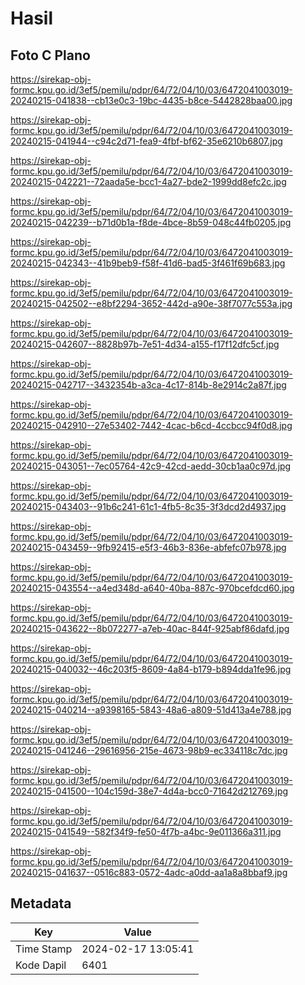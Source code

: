 # Hasil

## Foto C Plano

https://sirekap-obj-formc.kpu.go.id/3ef5/pemilu/pdpr/64/72/04/10/03/6472041003019-20240215-041838--cb13e0c3-19bc-4435-b8ce-5442828baa00.jpg

https://sirekap-obj-formc.kpu.go.id/3ef5/pemilu/pdpr/64/72/04/10/03/6472041003019-20240215-041944--c94c2d71-fea9-4fbf-bf62-35e6210b6807.jpg

https://sirekap-obj-formc.kpu.go.id/3ef5/pemilu/pdpr/64/72/04/10/03/6472041003019-20240215-042221--72aada5e-bcc1-4a27-bde2-1999dd8efc2c.jpg

https://sirekap-obj-formc.kpu.go.id/3ef5/pemilu/pdpr/64/72/04/10/03/6472041003019-20240215-042239--b71d0b1a-f8de-4bce-8b59-048c44fb0205.jpg

https://sirekap-obj-formc.kpu.go.id/3ef5/pemilu/pdpr/64/72/04/10/03/6472041003019-20240215-042343--41b9beb9-f58f-41d6-bad5-3f461f69b683.jpg

https://sirekap-obj-formc.kpu.go.id/3ef5/pemilu/pdpr/64/72/04/10/03/6472041003019-20240215-042502--e8bf2294-3652-442d-a90e-38f7077c553a.jpg

https://sirekap-obj-formc.kpu.go.id/3ef5/pemilu/pdpr/64/72/04/10/03/6472041003019-20240215-042607--8828b97b-7e51-4d34-a155-f17f12dfc5cf.jpg

https://sirekap-obj-formc.kpu.go.id/3ef5/pemilu/pdpr/64/72/04/10/03/6472041003019-20240215-042717--3432354b-a3ca-4c17-814b-8e2914c2a87f.jpg

https://sirekap-obj-formc.kpu.go.id/3ef5/pemilu/pdpr/64/72/04/10/03/6472041003019-20240215-042910--27e53402-7442-4cac-b6cd-4ccbcc94f0d8.jpg

https://sirekap-obj-formc.kpu.go.id/3ef5/pemilu/pdpr/64/72/04/10/03/6472041003019-20240215-043051--7ec05764-42c9-42cd-aedd-30cb1aa0c97d.jpg

https://sirekap-obj-formc.kpu.go.id/3ef5/pemilu/pdpr/64/72/04/10/03/6472041003019-20240215-043403--91b6c241-61c1-4fb5-8c35-3f3dcd2d4937.jpg

https://sirekap-obj-formc.kpu.go.id/3ef5/pemilu/pdpr/64/72/04/10/03/6472041003019-20240215-043459--9fb92415-e5f3-46b3-836e-abfefc07b978.jpg

https://sirekap-obj-formc.kpu.go.id/3ef5/pemilu/pdpr/64/72/04/10/03/6472041003019-20240215-043554--a4ed348d-a640-40ba-887c-970bcefdcd60.jpg

https://sirekap-obj-formc.kpu.go.id/3ef5/pemilu/pdpr/64/72/04/10/03/6472041003019-20240215-043622--8b072277-a7eb-40ac-844f-925abf86dafd.jpg

https://sirekap-obj-formc.kpu.go.id/3ef5/pemilu/pdpr/64/72/04/10/03/6472041003019-20240215-040032--46c203f5-8609-4a84-b179-b894dda1fe96.jpg

https://sirekap-obj-formc.kpu.go.id/3ef5/pemilu/pdpr/64/72/04/10/03/6472041003019-20240215-040214--a9398165-5843-48a6-a809-51d413a4e788.jpg

https://sirekap-obj-formc.kpu.go.id/3ef5/pemilu/pdpr/64/72/04/10/03/6472041003019-20240215-041246--29616956-215e-4673-98b9-ec334118c7dc.jpg

https://sirekap-obj-formc.kpu.go.id/3ef5/pemilu/pdpr/64/72/04/10/03/6472041003019-20240215-041500--104c159d-38e7-4d4a-bcc0-71642d212769.jpg

https://sirekap-obj-formc.kpu.go.id/3ef5/pemilu/pdpr/64/72/04/10/03/6472041003019-20240215-041549--582f34f9-fe50-4f7b-a4bc-9e011366a311.jpg

https://sirekap-obj-formc.kpu.go.id/3ef5/pemilu/pdpr/64/72/04/10/03/6472041003019-20240215-041637--0516c883-0572-4adc-a0dd-aa1a8a8bbaf9.jpg


## Metadata

| Key        | Value               |
| ---------- | ------------------- |
| Time Stamp | 2024-02-17 13:05:41 |
| Kode Dapil | 6401                |



